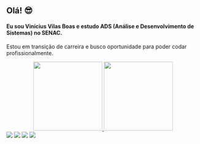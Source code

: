 ## Olá! 😎

#### Eu sou Vinícius Vilas Boas e estudo ADS (Análise e Desenvolvimento de Sistemas) no SENAC.

Estou em transição de carreira e busco oportunidade para poder codar profissionalmente.

<div align="center">
  <a href="https://github.com/vinivilasboas">
  <img height="180em" src="https://github-readme-stats.vercel.app/api?username=vinivilasboas&show_icons=true&theme=maroongold"/>
  <img height="180em" src="https://github-readme-stats.vercel.app/api/top-langs/?username=vinivilasboas&layout=compact&theme=maroongold"/>
</div>

  
  
<div> 
  <a href="https://www.linkedin.com/in/vinivilasboas" target="_blank"><img src="https://img.shields.io/badge/-LinkedIn-%230077B5?style=for-the-badge&logo=linkedin&logoColor=white" target="_blank"></a> 
  <a href = "mailto:vinivilasboas@gmail.com"><img src="https://img.shields.io/badge/-Gmail-%23333?style=for-the-badge&logo=gmail&logoColor=white" target="_blank"></a>
  <a href="https://instagram.com/vinivilasboas" target="_blank"><img src="https://img.shields.io/badge/-Instagram-%23E4405F?style=for-the-badge&logo=instagram&logoColor=white" target="_blank"></a>
  <a href="https://twitter.com/vinivilasboas_" target="_blank"><img src="https://img.shields.io/badge/Twitter-1DA1F2?style=for-the-badge&logo=twitter&logoColor=white" target="_blank"></a>
</div>
